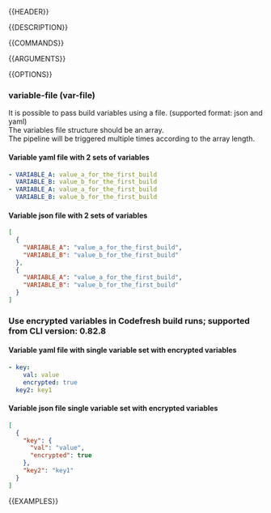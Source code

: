 {{HEADER}}

{{DESCRIPTION}}

{{COMMANDS}} 

{{ARGUMENTS}}

{{OPTIONS}}

### variable-file (var-file)
It is possible to pass build variables using a file. (supported format: json and yaml) <br>
The variables file structure should be an array. <br>
The pipeline will be triggered multiple times according to the array length.

#### Variable yaml file with 2 sets of variables
```yaml
- VARIABLE_A: value_a_for_the_first_build
  VARIABLE_B: value_b_for_the_first_build
- VARIABLE_A: value_a_for_the_first_build
  VARIABLE_B: value_b_for_the_first_build
```

#### Variable json file with 2 sets of variables
```json
[
  {
    "VARIABLE_A": "value_a_for_the_first_build",
    "VARIABLE_B": "value_b_for_the_first_build"
  },
  {
    "VARIABLE_A": "value_a_for_the_first_build",
    "VARIABLE_B": "value_b_for_the_first_build"
  }
]
```
### Use encrypted variables in Codefresh build runs; supported from CLI version: 0.82.8
#### Variable yaml file with single variable set with encrypted variables
```yaml
- key:
    val: value
    encrypted: true
  key2: key1

```

#### Variable json file single variable set with encrypted variables
```json
[
  {
    "key": {
      "val": "value",
      "encrypted": true
    },
    "key2": "key1"
  }
]
```

{{EXAMPLES}}
